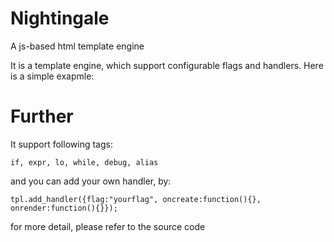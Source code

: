 Nightingale
===========

A js-based html template engine

It is a template engine, which support configurable flags and handlers. Here is a simple exapmle:
<script>
	var tpl = new Template("{str}");
	//if you don't like use { and } to quote, you can : tpl.configure({startl:"%",endl:"%"})
	tpl.compile();
	// or reset original string tpl.compile("%str%")
	var result = tpl.render({str:"hello world!"});
	//you can also: var str = "hello world!"; var result = tpl.render();
</script>

Further 
===========

It support following tags:

	if, expr, lo, while, debug, alias
	
and you can add your own handler, by:

	tpl.add_handler({flag:"yourflag", oncreate:function(){}, onrender:function(){}});
	
for more detail, please refer to the source code
